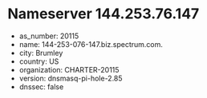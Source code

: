 # Nameserver 144.253.76.147

* as_number: 20115
* name: 144-253-076-147.biz.spectrum.com.
* city: Brumley
* country: US
* organization: CHARTER-20115
* version: dnsmasq-pi-hole-2.85
* dnssec: false
